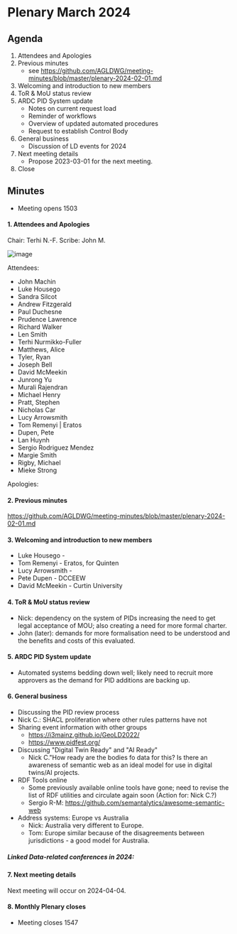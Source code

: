 # Plenary March 2024

## Agenda

1. Attendees and Apologies
2. Previous minutes
    * see <https://github.com/AGLDWG/meeting-minutes/blob/master/plenary-2024-02-01.md> 
3. Welcoming and introduction to new members
4. ToR & MoU status review
5. ARDC PID System update
   * Notes on current request load
   * Reminder of workflows
   * Overview of updated automated procedures
   * Request to establish Control Body
6. General business
   * Discussion of LD events for 2024
7. Next meeting details
    * Propose 2023-03-01 for the next meeting.
8. Close 

## Minutes 

* Meeting opens 1503
  
#### 1. Attendees and Apologies

Chair: Terhi N.-F.
Scribe: John M.

![image](https://github.com/AGLDWG/meeting-minutes/assets/8801537/9026a03f-4cec-4f9e-825d-b24c8bf912ed)

Attendees:

* John Machin
* Luke Housego
* Sandra Silcot
* Andrew Fitzgerald
* Paul Duchesne
* Prudence Lawrence
* Richard Walker
* Len Smith
* Terhi Nurmikko-Fuller
* Matthews, Alice
* Tyler, Ryan
* Joseph Bell
* David McMeekin
* Junrong Yu
* Murali Rajendran
* Michael Henry
* Pratt, Stephen
* Nicholas Car
* Lucy Arrowsmith
* Tom Remenyi | Eratos
* Dupen, Pete
* Lan Huynh
* Sergio Rodriguez Mendez
* Margie Smith
* Rigby, Michael
* Mieke Strong

Apologies: 

#### 2. Previous minutes

<https://github.com/AGLDWG/meeting-minutes/blob/master/plenary-2024-02-01.md> 

#### 3. Welcoming and introduction to new members

* Luke Housego - 
* Tom Remenyi - Eratos, for Quinten
* Lucy Arrowsmith - 
* Pete Dupen - DCCEEW
* David McMeekin - Curtin University

#### 4. ToR & MoU status review

* Nick: dependency on the system of PIDs increasing the need to get legal acceptance of MOU; also creating a need for more formal charter.
* John (later): demands for more formalisation need to be understood and the benefits and costs of this evaluated.

#### 5. ARDC PID System update

* Automated systems bedding down well; likely need to recruit more approvers as the demand for PID additions are backing up.

#### 6. General business

* Discussing the PID review process
* Nick C.: SHACL proliferation where other rules patterns have not
* Sharing event information with other groups
   * https://i3mainz.github.io/GeoLD2022/
   * https://www.pidfest.org/
* Discussing "Digital Twin Ready" and "AI Ready"
  * Nick C."How ready are the bodies fo data for this? Is there an awareness of semantic web as an ideal model for use in digital twins/AI projects.
* RDF Tools online
  * Some previously available online tools have gone; need to revise the list of RDF utilities and circulate again soon (Action for: Nick C.?)
  * Sergio R-M: https://github.com/semantalytics/awesome-semantic-web
* Address systems: Europe vs Australia
   * Nick: Australia very different to Europe.
   * Tom: Europe similar because of the disagreements between jurisdictions - a good model for Australia.

##### Linked Data-related conferences in 2024:

#### 7. Next meeting details

Next meeting will occur on 2024-04-04.

#### 8. Monthly Plenary closes 

* Meeting closes 1547
